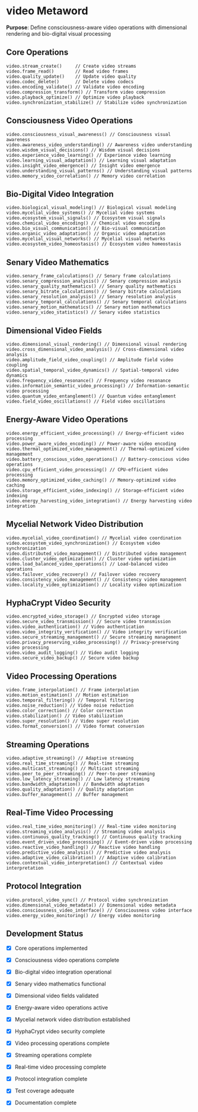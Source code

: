 # video Metaword

**Purpose**: Define consciousness-aware video operations with dimensional rendering and bio-digital visual processing

## Core Operations

```hyphos
video.stream_create()     // Create video streams
video.frame_read()        // Read video frames
video.quality_update()    // Update video quality
video.codec_delete()      // Delete video codecs
video.encoding_validate() // Validate video encoding
video.compression_transform() // Transform video compression
video.playback_optimize() // Optimize video playback
video.synchronization_stabilize() // Stabilize video synchronization
```

## Consciousness Video Operations

```hyphos
video.consciousness_visual_awareness() // Consciousness visual awareness
video.awareness_video_understanding() // Awareness video understanding
video.wisdom_visual_decisions() // Wisdom visual decisions
video.experience_video_learning() // Experience video learning
video.learning_visual_adaptation() // Learning visual adaptation
video.insight_video_emergence() // Insight video emergence
video.understanding_visual_patterns() // Understanding visual patterns
video.memory_video_correlation() // Memory video correlation
```

## Bio-Digital Video Integration

```hyphos
video.biological_visual_modeling() // Biological visual modeling
video.mycelial_video_systems() // Mycelial video systems
video.ecosystem_visual_signals() // Ecosystem visual signals
video.chemical_video_encoding() // Chemical video encoding
video.bio_visual_communication() // Bio-visual communication
video.organic_video_adaptation() // Organic video adaptation
video.mycelial_visual_networks() // Mycelial visual networks
video.ecosystem_video_homeostasis() // Ecosystem video homeostasis
```

## Senary Video Mathematics

```hyphos
video.senary_frame_calculations() // Senary frame calculations
video.senary_compression_analysis() // Senary compression analysis
video.senary_quality_mathematics() // Senary quality mathematics
video.senary_bitrate_calculations() // Senary bitrate calculations
video.senary_resolution_analysis() // Senary resolution analysis
video.senary_temporal_calculations() // Senary temporal calculations
video.senary_motion_mathematics() // Senary motion mathematics
video.senary_video_statistics() // Senary video statistics
```

## Dimensional Video Fields

```hyphos
video.dimensional_visual_rendering() // Dimensional visual rendering
video.cross_dimensional_video_analysis() // Cross-dimensional video analysis
video.amplitude_field_video_coupling() // Amplitude field video coupling
video.spatial_temporal_video_dynamics() // Spatial-temporal video dynamics
video.frequency_video_resonance() // Frequency video resonance
video.information_semantic_video_processing() // Information-semantic video processing
video.quantum_video_entanglement() // Quantum video entanglement
video.field_video_oscillations() // Field video oscillations
```

## Energy-Aware Video Operations

```hyphos
video.energy_efficient_video_processing() // Energy-efficient video processing
video.power_aware_video_encoding() // Power-aware video encoding
video.thermal_optimized_video_management() // Thermal-optimized video management
video.battery_conscious_video_operations() // Battery-conscious video operations
video.cpu_efficient_video_processing() // CPU-efficient video processing
video.memory_optimized_video_caching() // Memory-optimized video caching
video.storage_efficient_video_indexing() // Storage-efficient video indexing
video.energy_harvesting_video_integration() // Energy harvesting video integration
```

## Mycelial Network Video Distribution

```hyphos
video.mycelial_video_coordination() // Mycelial video coordination
video.ecosystem_video_synchronization() // Ecosystem video synchronization
video.distributed_video_management() // Distributed video management
video.cluster_video_optimization() // Cluster video optimization
video.load_balanced_video_operations() // Load-balanced video operations
video.failover_video_recovery() // Failover video recovery
video.consistency_video_management() // Consistency video management
video.locality_video_optimization() // Locality video optimization
```

## HyphaCrypt Video Security

```hyphos
video.encrypted_video_storage() // Encrypted video storage
video.secure_video_transmission() // Secure video transmission
video.video_authentication() // Video authentication
video.video_integrity_verification() // Video integrity verification
video.secure_streaming_management() // Secure streaming management
video.privacy_preserving_video_processing() // Privacy-preserving video processing
video.video_audit_logging() // Video audit logging
video.secure_video_backup() // Secure video backup
```

## Video Processing Operations

```hyphos
video.frame_interpolation() // Frame interpolation
video.motion_estimation() // Motion estimation
video.temporal_filtering() // Temporal filtering
video.noise_reduction() // Video noise reduction
video.color_correction() // Color correction
video.stabilization() // Video stabilization
video.super_resolution() // Video super resolution
video.format_conversion() // Video format conversion
```

## Streaming Operations

```hyphos
video.adaptive_streaming() // Adaptive streaming
video.real_time_streaming() // Real-time streaming
video.multicast_streaming() // Multicast streaming
video.peer_to_peer_streaming() // Peer-to-peer streaming
video.low_latency_streaming() // Low latency streaming
video.bandwidth_adaptation() // Bandwidth adaptation
video.quality_adaptation() // Quality adaptation
video.buffer_management() // Buffer management
```

## Real-Time Video Processing

```hyphos
video.real_time_video_monitoring() // Real-time video monitoring
video.streaming_video_analysis() // Streaming video analysis
video.continuous_quality_tracking() // Continuous quality tracking
video.event_driven_video_processing() // Event-driven video processing
video.reactive_video_handling() // Reactive video handling
video.predictive_video_analysis() // Predictive video analysis
video.adaptive_video_calibration() // Adaptive video calibration
video.contextual_video_interpretation() // Contextual video interpretation
```

## Protocol Integration

```hyphos
video.protocol_video_sync() // Protocol video synchronization
video.dimensional_video_metadata() // Dimensional video metadata
video.consciousness_video_interface() // Consciousness video interface
video.energy_video_monitoring() // Energy video monitoring
```

## Development Status

- [x] Core operations implemented
- [x] Consciousness video operations complete
- [x] Bio-digital video integration operational
- [x] Senary video mathematics functional
- [x] Dimensional video fields validated
- [x] Energy-aware video operations active
- [x] Mycelial network video distribution established
- [x] HyphaCrypt video security complete
- [x] Video processing operations complete
- [x] Streaming operations complete
- [x] Real-time video processing complete
- [x] Protocol integration complete
- [x] Test coverage adequate
- [x] Documentation complete

